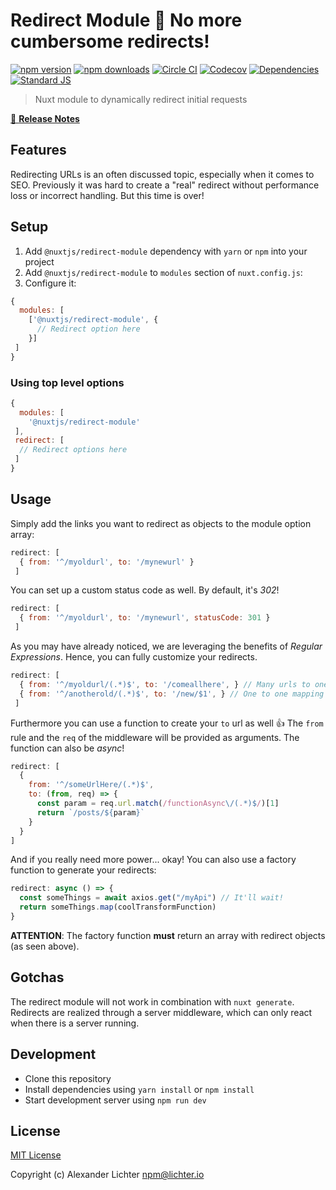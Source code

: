 # Redirect Module 🔀 No more **cumbersome** redirects!

[![npm version][npm-version-src]][npm-version-href]
[![npm downloads][npm-downloads-src]][npm-downloads-href]
[![Circle CI][circle-ci-src]][circle-ci-href]
[![Codecov][codecov-src]][codecov-href]
[![Dependencies][david-dm-src]][david-dm-href]
[![Standard JS][standard-js-src]][standard-js-href]

> Nuxt module to dynamically redirect initial requests

[📖 **Release Notes**](./CHANGELOG.md)

## Features

Redirecting URLs is an often discussed topic, especially when it comes to
SEO. Previously it was hard to create a "real" redirect without performance
loss or incorrect handling. But this time is over!

## Setup

1. Add `@nuxtjs/redirect-module` dependency with `yarn` or `npm` into your project
2. Add `@nuxtjs/redirect-module` to `modules` section of `nuxt.config.js`:
3. Configure it:

```js
{
  modules: [
    ['@nuxtjs/redirect-module', {
      // Redirect option here
    }]
 ]
}
```

### Using top level options

```js
{
  modules: [
    '@nuxtjs/redirect-module'
 ],
 redirect: [
  // Redirect options here
 ]
}
```

## Usage

Simply add the links you want to redirect as objects to the module option array:

```js
redirect: [
  { from: '^/myoldurl', to: '/mynewurl' }
 ]
```

You can set up a custom status code as well. By default, it's *302*!

```js
redirect: [
  { from: '^/myoldurl', to: '/mynewurl', statusCode: 301 }
 ]
```

As you may have already noticed, we are leveraging the benefits of
*Regular Expressions*. Hence, you can fully customize your redirects.

```js
redirect: [
  { from: '^/myoldurl/(.*)$', to: '/comeallhere', } // Many urls to one
  { from: '^/anotherold/(.*)$', to: '/new/$1', } // One to one mapping
 ]
```

Furthermore you can use a function to create your `to` url as well :+1:
The `from` rule and the `req` of the middleware will be provided as arguments.
The function can also be *async*!

```js
redirect: [
  {
    from: '^/someUrlHere/(.*)$',
    to: (from, req) => {
      const param = req.url.match(/functionAsync\/(.*)$/)[1]
      return `/posts/${param}`
    }
  }
]
```

And if you really need more power... okay! You can also use a factory function
to generate your redirects:

```js
redirect: async () => {
  const someThings = await axios.get("/myApi") // It'll wait!
  return someThings.map(coolTransformFunction)
}
```

**ATTENTION**: The factory function **must** return an array with redirect
objects (as seen above).

## Gotchas
The redirect module will not work in combination with `nuxt generate`. Redirects are realized through a server middleware, which can only react when there is a server running.

## Development

- Clone this repository
- Install dependencies using `yarn install` or `npm install`
- Start development server using `npm run dev`

## License

[MIT License](./LICENSE)

Copyright (c) Alexander Lichter <npm@lichter.io>

<!-- Badges -->
[npm-version-src]: https://img.shields.io/npm/dt/@nuxtjs/redirect-module.svg?style=flat-square
[npm-version-href]: https://npmjs.com/package/@nuxtjs/redirect-module
[npm-downloads-src]: https://img.shields.io/npm/v/@nuxtjs/redirect-module/latest.svg?style=flat-square
[npm-downloads-href]: https://npmjs.com/package/@nuxtjs/redirect-module
[circle-ci-src]: https://img.shields.io/circleci/project/github/nuxt-community/redirect-module.svg?style=flat-square
[circle-ci-href]: https://circleci.com/gh/nuxt-community/redirect-module
[codecov-src]: https://img.shields.io/codecov/c/github/nuxt-community/redirect-module.svg?style=flat-square
[codecov-href]: https://codecov.io/gh/nuxt-community/redirect-module
[david-dm-src]: https://david-dm.org/nuxt-community/redirect-module/status.svg?style=flat-square
[david-dm-href]: https://david-dm.org/nuxt-community/redirect-module
[standard-js-src]: https://img.shields.io/badge/code_style-standard-brightgreen.svg?style=flat-square
[standard-js-href]: https://standardjs.com
